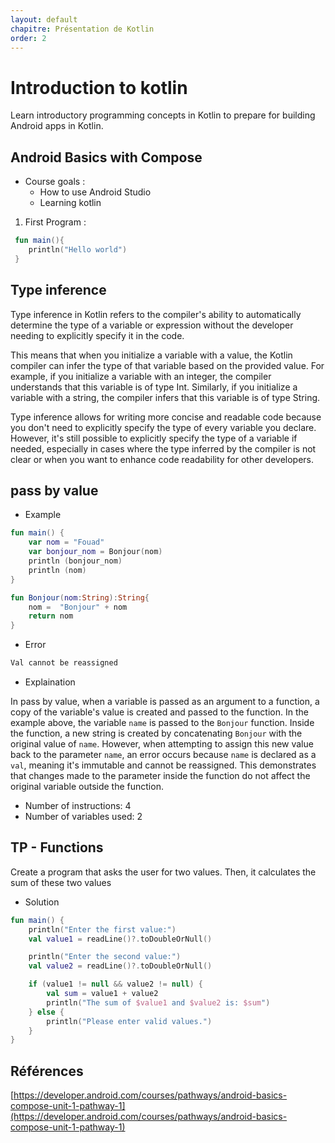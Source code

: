 ```yaml
---
layout: default
chapitre: Présentation de Kotlin
order: 2
---
```


# Introduction to kotlin

Learn introductory programming concepts in Kotlin to prepare for building Android apps in Kotlin.

## Android Basics with Compose

- Course goals :
  - How to use Android Studio
  - Learning kotlin

1. First Program :

```Kotlin
 fun main(){
    println("Hello world")
 }
```
## Type inference

Type inference in Kotlin refers to the compiler's ability to automatically determine the type of a variable or expression without the developer needing to explicitly specify it in the code.

This means that when you initialize a variable with a value, the Kotlin compiler can infer the type of that variable based on the provided value. For example, if you initialize a variable with an integer, the compiler understands that this variable is of type Int. Similarly, if you initialize a variable with a string, the compiler infers that this variable is of type String.

Type inference allows for writing more concise and readable code because you don't need to explicitly specify the type of every variable you declare. However, it's still possible to explicitly specify the type of a variable if needed, especially in cases where the type inferred by the compiler is not clear or when you want to enhance code readability for other developers.

## pass by value

- Example

```Kotlin
fun main() {
    var nom = "Fouad"
    var bonjour_nom = Bonjour(nom)
    println (bonjour_nom)
    println (nom)
}

fun Bonjour(nom:String):String{
    nom =  "Bonjour" + nom
    return nom
}
```

- Error 

```Kotlin
Val cannot be reassigned
```

- Explaination

In pass by value, when a variable is passed as an argument to a function, a copy of the variable's value is created and passed to the function. In the example above, the variable `name` is passed to the `Bonjour` function. Inside the function, a new string is created by concatenating `Bonjour` with the original value of `name`. However, when attempting to assign this new value back to the parameter `name`, an error occurs because `name` is declared as a `val`, meaning it's immutable and cannot be reassigned. This demonstrates that changes made to the parameter inside the function do not affect the original variable outside the function.

  - Number of instructions: 4
  - Number of variables used: 2

## TP - Functions
Create a program that asks the user for two values. Then, it calculates the sum of these two values

- Solution

```kotlin
fun main() {
    println("Enter the first value:")
    val value1 = readLine()?.toDoubleOrNull()

    println("Enter the second value:")
    val value2 = readLine()?.toDoubleOrNull()

    if (value1 != null && value2 != null) {
        val sum = value1 + value2
        println("The sum of $value1 and $value2 is: $sum")
    } else {
        println("Please enter valid values.")
    }
}
```
## Références
[https://developer.android.com/courses/pathways/android-basics-compose-unit-1-pathway-1](https://developer.android.com/courses/pathways/android-basics-compose-unit-1-pathway-1)